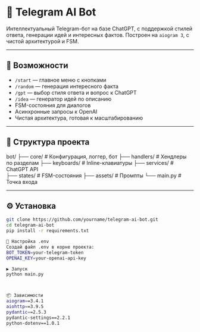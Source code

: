 # 🤖 Telegram AI Bot

Интеллектуальный Telegram-бот на базе ChatGPT, с поддержкой стилей ответа, генерации идей и интересных фактов. Построен на `aiogram 3`, с чистой архитектурой и FSM.

---

## 🚀 Возможности

- `/start` — главное меню с кнопками
- `/random` — генерация интересного факта
- `/gpt` — выбор стиля ответа и вопрос к ChatGPT
- `/idea` — генератор идей по описанию
- FSM-состояния для диалогов
- Асинхронные запросы к OpenAI
- Чистая архитектура, готовая к масштабированию

---

## 🧱 Структура проекта
bot/ 
    ├── core/          # Конфигурация, логгер, бот 
    ├── handlers/      # Хендлеры по разделам 
    ├── keyboards/     # Inline-клавиатуры 
    ├── services/      # ChatGPT API   
    ├── states/        # FSM-состояния 
    ├── assets/        # Промпты 
└── main.py        # Точка входа

---

## ⚙️ Установка

```bash
git clone https://github.com/yourname/telegram-ai-bot.git
cd telegram-ai-bot
pip install -r requirements.txt

🔐 Настройка .env
Создай файл .env в корне проекта:
BOT_TOKEN=your-telegram-token
OPENAI_KEY=your-openai-api-key

▶️ Запуск
python main.py



📦 Зависимости
aiogram==3.4.1
aiohttp==3.9.5
pydantic==2.5.3
pydantic-settings==2.2.1
python-dotenv==1.0.1
